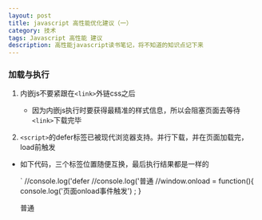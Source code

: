 ```yaml
---
layout: post
title: javascript 高性能优化建议（一）
category: 技术
tags: Javascript 高性能 建议
description: 高性能javascript读书笔记，将不知道的知识点记下来
---
```


### 加载与执行

1. 内嵌js不要紧跟在`<link>`外链css之后
    * 因为内嵌js执行时要获得最精准的样式信息，所以会阻塞页面去等待`<link>`下载完毕

2. `<script>`的defer标签已被现代浏览器支持。并行下载，并在页面加载完，load前触发
  * 如下代码，三个标签位置随便互换，最后执行结果都是一样的

	<head>
		<title>含有Defer属性的js标签执行</title>
		<meta charset="UTF-8"></meta>`
	</head>
	<body>
	<script defer src="./defer.js"></script> //console.log('defer<script>执行')
	<script src="./script.js"></script> //console.log('普通<script>执行')
	<script src="./load.js"></script> //window.onload = function(){ console.log('页面onload事件触发') ; }
	</body>

    普通<script>执行
    defer<script>执行
    页面onload事件执行

  * 低版本的IE支持含defer属性的标签里写内联js，而现代浏览器遵循HTML5规范，defer只对含src属性的`<script>`起作用，即必须为外链js

3. 动态创建`<script>`时添加到head里比较保险，避免body中元素可能正在被操作。


### 数据存取

1. js中有四种基本数据存取位置（方式），访问后两种代价会高一点
  * 字面量（字符串，数字，布尔，对象，数组，函数，正则，null与undefined）
  * 本地变量var
  * 数组元素
  * 对象成员  